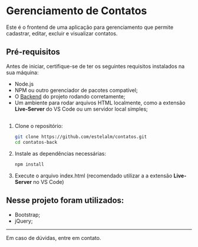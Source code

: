 ﻿# Gerenciamento de Contatos

Este é o frontend de uma aplicação para gerenciamento que permite cadastrar, editar, excluir e visualizar contatos.

## Pré-requisitos

Antes de iniciar, certifique-se de ter os seguintes requisitos instalados na sua máquina:

- Node.js
- NPM ou outro gerenciador de pacotes compatível;
- O [Backend](https://github.com/estelalm/contatos-back) do projeto rodando corretamente;
- Um ambiente para rodar arquivos HTML localmente, como a extensão **Live-Server** do VS Code ou um servidor local simples;

## 

1. Clone o repositório:
   ```sh
   git clone https://github.com/estelalm/contatos.git
   cd contatos-back
   ```

2. Instale as dependências necessárias:
   ```sh
   npm install
   ```

3. Execute o arquivo index.html (recomendado utilizar a  a extensão **Live-Server** no VS Code)

## Nesse projeto foram utilizados:

- Bootstrap;
- jQuery;
  
---

Em caso de dúvidas, entre em contato.

